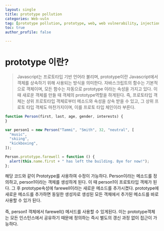 ```yaml
---
layout: single
title: prototype pollution
categories: Web-vuln
tag: [prototype pollution, prototype, web, web vulnerability, injection]
toc: true
author_profile: false

---
```

# prototype 이란?

> Javascript는 프로토타입 기반 언어라 불리며, prototype이란 Javascript에서 객체를 상속하기 위해 사용되는 방식을 의미한다. 자바스크립트의 함수는 기본적으로 객체이며, 모든 함수는 자동으로 prototype 이라는 속성을 가지고 있다. 이 때 새로운 객체를 만들 때 객체의 prototype역할을 하게된다. 즉, 프로토타입 객체는 상위 프로토타입 객체로부터 메소드와 속성을 상속 받을 수 있고, 그 상위 프로토 타입 객체도 마찬가지이며, 이를 프로토 타입 체인이라 부른다.

```javascript
function Person(first, last, age, gender, interests) {
}

var person1 = new Person("Tammi", "Smith", 32, "neutral", [
  "music",
  "skiing",
  "kickboxing",
]);

Person.prototype.farewell = function () {
  alert(this.name.first + " has left the building. Bye for now!");
};
```

해당 코드와 같이 Prototype를 사용하여 수정이 가능하다. 
Person이라는 메소드를 정의하고, person1이라는 객체를 생성하게 된다. 이 때 person1이 프로토타입 객체가 된다. 그 후 prototype속성에 farewell이라는 새로운 메소드를 추가시켰다. prototype에 새로운 메소드를 추가하면 동일한 생성자로 생성된 모든 객체에서 추가된 메소드를 바로 사용할 수 있가 된다.
<br><br>
즉, person1 객체에서 farewell() 메서드를 사용할 수 있게된다. 이는 prototype객체는 모든 인스턴스에서 공유하기 때문에 정의하는 즉시 별도의 갱신 과정 없이 접근이 가능하다.